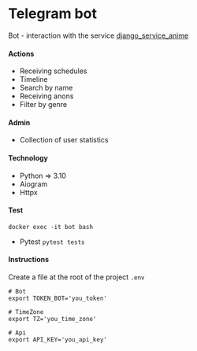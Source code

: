 # Telegram bot 
Bot - interaction with the service [django_service_anime](https://github.com/OleksiiMartseniuk/django_service_anime)

#### Actions
* Receiving schedules
* Timeline
* Search by name
* Receiving anons
* Filter by genre

#### Admin
* Collection of user statistics

#### Technology
* Python => 3.10
* Aiogram
* Httpx

#### Test
`docker exec -it bot bash`
* Pytest `pytest tests`
#### Instructions

Create a file at the root of the project `.env`

```
# Bot
export TOKEN_BOT='you_token'

# TimeZone
export TZ='you_time_zone'

# Api
export API_KEY='you_api_key'
```
